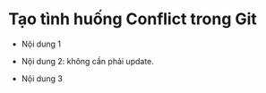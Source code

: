 # Tạo tình huống Conflict trong Git

* Nội dung 1

* Nội dung 2: không cần phải update.

* Nội dung 3
